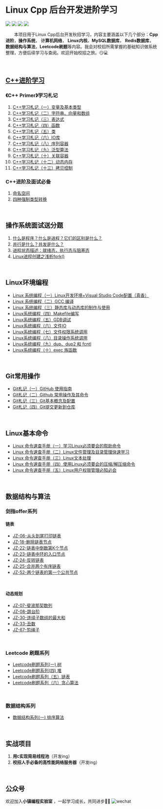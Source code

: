 # Linux Cpp 后台开发进阶学习

[![](https://img.shields.io/github/stars/cotecsz/Linux-Cpp-Development-Advanced-Learning.svg)](https://github.com/cotecsz/Linux-Cpp-Development-Advanced-Learning/stargazers)
[![](https://img.shields.io/github/issues/cotecsz/Linux-Cpp-Development-Advanced-Learning.svg)](https://github.com/cotecsz/Linux-Cpp-Development-Advanced-Learning/issues)
[![](https://img.shields.io/github/forks/cotecsz/Linux-Cpp-Development-Advanced-Learning.svg)](https://github.com/cotecsz/Linux-Cpp-Development-Advanced-Learning/network) 
[![](https://img.shields.io/badge/wechat-微信交流-orange)](#公众号) 


&emsp;&emsp;本项目用于Linux Cpp后台开发秋招学习，内容主要涵盖以下几个部分：**Cpp进阶**，**操作系统**， **计算机网络**， **Linux内核**，**MySQL数据库**， **Redis数据库**， **数据结构与算法**，**Leetcode刷题**等内容。我会对校招所需掌握的基础知识做系统整理，方便后续学习与查阅。欢迎开始校招之旅。:smirk::computer:

&emsp;

## [C++进阶学习](https://github.com/cotecsz/Cpp-Primer-Note)

### 《C++ Primer》学习札记

1. [C++学习札记（一）变量及基本类型](https://github.com/cotecsz/Cpp-Primer-Note/blob/master/C%2B%2B%E5%AD%A6%E4%B9%A0%E6%9C%AD%E8%AE%B0%EF%BC%88%E4%B8%80%EF%BC%89%E5%8F%98%E9%87%8F%E5%8F%8A%E5%9F%BA%E6%9C%AC%E7%B1%BB%E5%9E%8B.md)               
2. [C++学习札记（二）字符串、向量和数组](https://github.com/cotecsz/Cpp-Primer-Note/blob/master/C%2B%2B%E5%AD%A6%E4%B9%A0%E6%9C%AD%E8%AE%B0%EF%BC%88%E4%BA%8C%EF%BC%89%E5%AD%97%E7%AC%A6%E4%B8%B2%E3%80%81%E5%90%91%E9%87%8F%E5%92%8C%E6%95%B0%E7%BB%84.md)       
3. [C++学习札记（三）表达式](https://github.com/cotecsz/Cpp-Primer-Note/blob/master/C%2B%2B%E5%AD%A6%E4%B9%A0%E6%9C%AD%E8%AE%B0%EF%BC%88%E4%B8%89%EF%BC%89%E8%A1%A8%E8%BE%BE%E5%BC%8F.md)                           
4. [C++学习札记（四）函数](https://github.com/cotecsz/Cpp-Primer-Note/blob/master/C%2B%2B%E5%AD%A6%E4%B9%A0%E6%9C%AD%E8%AE%B0%EF%BC%88%E5%9B%9B%EF%BC%89%E5%87%BD%E6%95%B0.md)
5. [C++学习札记（五）类](https://github.com/cotecsz/Cpp-Primer-Note/blob/master/C%2B%2B%E5%AD%A6%E4%B9%A0%E6%9C%AD%E8%AE%B0%EF%BC%88%E4%BA%94%EF%BC%89%E7%B1%BB.md)
6. [C++学习札记（六）IO库](https://github.com/cotecsz/Cpp-Primer-Note/blob/master/C%2B%2B%E5%AD%A6%E4%B9%A0%E6%9C%AD%E8%AE%B0%EF%BC%88%E5%85%AD%EF%BC%89The%20IO%20Library.md)
7. [C++学习札记（八）序列容器](https://github.com/cotecsz/Cpp-Primer-Note/blob/master/C%2B%2B%E5%AD%A6%E4%B9%A0%E6%9C%AD%E8%AE%B0%EF%BC%88%E5%85%AB%EF%BC%89%E5%BA%8F%E5%88%97%E5%AE%B9%E5%99%A8.md)
8. [C++学习札记（九）泛型算法](https://github.com/cotecsz/Cpp-Primer-Note/blob/master/C%2B%2B%E5%AD%A6%E4%B9%A0%E6%9C%AD%E8%AE%B0%EF%BC%88%E4%B9%9D%EF%BC%89%E6%B3%9B%E5%9E%8B%E7%AE%97%E6%B3%95.md)
9. [C++学习札记（十）关联容器](https://github.com/cotecsz/Cpp-Primer-Note/blob/master/C%2B%2B%E5%AD%A6%E4%B9%A0%E6%9C%AD%E8%AE%B0%EF%BC%88%E5%8D%81%EF%BC%89%E5%85%B3%E8%81%94%E5%AE%B9%E5%99%A8.md)
10. [C++学习札记（十二）动态内存](https://github.com/cotecsz/Cpp-Primer-Note/blob/master/C%2B%2B%E5%AD%A6%E4%B9%A0%E6%9C%AD%E8%AE%B0%EF%BC%88%E5%8D%81%E4%BA%8C%EF%BC%89%E5%8A%A8%E6%80%81%E5%86%85%E5%AD%98.md)
11. [C++学习札记（十三）拷贝控制](https://github.com/cotecsz/Cpp-Primer-Note/blob/master/C%2B%2B%E5%AD%A6%E4%B9%A0%E6%9C%AD%E8%AE%B0%EF%BC%88%E5%8D%81%E4%B8%89%EF%BC%89%E6%8B%B7%E8%B4%9D%E6%8E%A7%E5%88%B6.md)



### C++进阶及面试必备

1. [命名空间](https://blog.csdn.net/DreamRE/article/details/111773515)
2. [四种强制类型转换](https://blog.csdn.net/DreamRE/article/details/112154764)



&emsp;

## 操作系统面试送分题

1. [什么是程序？什么是进程？它们的区别是什么？](https://blog.csdn.net/DreamRE/article/details/111894563)
2. [并行是什么？并发是什么？](https://blog.csdn.net/DreamRE/article/details/111935450)
3. [进程状态描述：就绪态，执行态与阻塞态](https://blog.csdn.net/DreamRE/article/details/111936526)
4. [Linux进程创建之浅析fork()](https://blog.csdn.net/DreamRE/article/details/111997604)



&emsp;

## Linux环境编程

- [Linux 系统编程（一）Linux开发环境+Visual Studio Code配置（真香）](https://blog.csdn.net/DreamRE/article/details/110456374)
- [Linux 系统编程（二）GCC 编译](https://blog.csdn.net/DreamRE/article/details/110495630)
- [Linux 系统编程（三）静态库与动态库的制作与使用](https://blog.csdn.net/DreamRE/article/details/110498256)
- [Linux系统编程（四）Makefile编写](https://blog.csdn.net/DreamRE/article/details/110931656)
- [Linux系统编程（五）GDB调试](https://blog.csdn.net/DreamRE/article/details/111111626)
- [Linux系统编程（六）文件IO](https://blog.csdn.net/DreamRE/article/details/111403080)
- [Linux系统编程（七）文件权限系统调用](https://blog.csdn.net/DreamRE/article/details/111537051)
- [Linux系统编程（八）目录操作系统调用](https://blog.csdn.net/DreamRE/article/details/111542237)
- [Linux系统编程（九）dup、dup2 和 fcntl](https://blog.csdn.net/DreamRE/article/details/111587698)
- [Linux系统编程（十）exec 族函数](https://blog.csdn.net/DreamRE/article/details/112148203)



&emsp;

## Git常用操作

- [Git札记（一）GitHub 使用指南](https://blog.csdn.net/DreamRE/article/details/111809098)
- [Git札记（二）Github 常用操作及其命令](https://blog.csdn.net/DreamRE/article/details/111813904)
- [Git札记（三）Git基本概念及配置](https://blog.csdn.net/DreamRE/article/details/111814819)
- [Git札记（四）Git提交更新到仓库](https://blog.csdn.net/DreamRE/article/details/111815300)

&emsp;

## Linux基本命令

- [Linux 命令速查手册（一）学习Linux必须要会的帮助命令](https://blog.csdn.net/DreamRE/article/details/111873668)
- [Linux 命令速查手册（二）Linux文件管理及目录管理快速学习](https://blog.csdn.net/DreamRE/article/details/111873762)
- [Linux 命令速查手册（三）Linux文本处理](https://blog.csdn.net/DreamRE/article/details/111873844)
- [Linux 命令速查手册（四）使用Linux必须要会的压缩/解压缩命令](https://blog.csdn.net/DreamRE/article/details/111873943)
- [Linux 命令速查手册（五）Linux用户权限管理必知必会](https://blog.csdn.net/DreamRE/article/details/111873997)



&emsp;
## 数据结构与算法
### 剑指offer系列
#### 链表
- [JZ-06-从头到尾打印链表](https://blog.csdn.net/DreamRE/article/details/110516674)
- [JZ-18-删除链表节点](https://blog.csdn.net/DreamRE/article/details/110517117)
- [JZ-22-链表中倒数第K个节点](https://blog.csdn.net/DreamRE/article/details/110526193)
- [JZ-23-链表中环的入口节点](https://blog.csdn.net/DreamRE/article/details/110527000)
- [JZ-24-反转链表](https://blog.csdn.net/DreamRE/article/details/110527358)
- [JZ-25-合并两个有序链表](https://blog.csdn.net/DreamRE/article/details/110527820)
- [JZ-52-两个链表的第一个公共节点](https://blog.csdn.net/DreamRE/article/details/110451119)

&emsp;
#### 动态规划
- [JZ-07-斐波那契数列](https://blog.csdn.net/DreamRE/article/details/111824740)
- [JZ-08-跳台阶](https://blog.csdn.net/DreamRE/article/details/111825310)
- [JZ-30-连续子数组的最大和](https://blog.csdn.net/DreamRE/article/details/111824674)
- [JZ-33-丑数](https://blog.csdn.net/DreamRE/article/details/111825398)
- [JZ-67-剪绳子](https://blog.csdn.net/DreamRE/article/details/111825514)

&emsp;
### Leetcode 刷题系列
- [Leetcode刷题系列(一) 树](https://blog.csdn.net/DreamRE/article/details/110150717)
- [Leetcode刷题系列(四) 堆](https://blog.csdn.net/DreamRE/article/details/110149991)
- [Leetcode刷题系列（五）链表](https://blog.csdn.net/DreamRE/article/details/110250664)
- [Leetcode刷题系列（六）贪心算法](https://blog.csdn.net/DreamRE/article/details/110880546)

&emsp;
### 数据结构系列
- [数据结构系列(一) 排序算法](https://blog.csdn.net/DreamRE/article/details/110205687)


&emsp;
## 实战项目
1. **用`C`实现简易线程池**（开发ing）
2. **校招人手必备的高性能网络服务器**（开发ing）

&emsp;
## 公众号 ## 
欢迎加入**小镇编程实验室** ，一起学习成长，共同进步:wave::wave:
![wechat](https://github.com/cotecsz/Linux-Cpp-Development-Advanced-Learning/blob/master/images/wechat.png)
